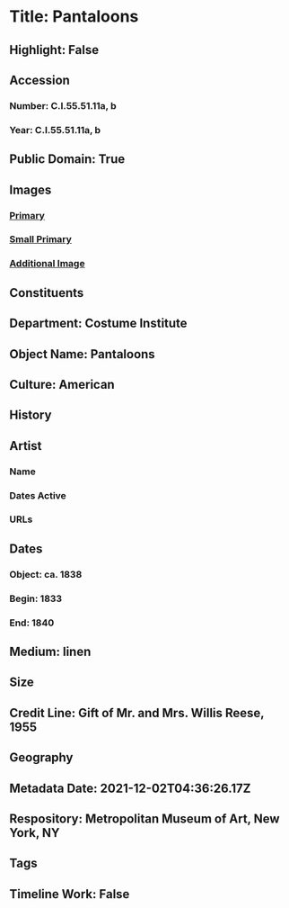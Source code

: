 # Title: Pantaloons
## Highlight: False
## Accession
### Number: C.I.55.51.11a, b
### Year: C.I.55.51.11a, b
## Public Domain: True
## Images
### [Primary](https://images.metmuseum.org/CRDImages/ci/original/CI55.51.11ab.jpg)
### [Small Primary](https://images.metmuseum.org/CRDImages/ci/web-large/CI55.51.11ab.jpg)
### [Additional Image](https://images.metmuseum.org/CRDImages/ci/original/CiS_014cis_162188.jpg)
## Constituents
## Department: Costume Institute
## Object Name: Pantaloons
## Culture: American
## History
## Artist
### Name
### Dates Active
### URLs
## Dates
### Object: ca. 1838
### Begin: 1833
### End: 1840
## Medium: linen
## Size
## Credit Line: Gift of Mr. and Mrs. Willis Reese, 1955
## Geography
## Metadata Date: 2021-12-02T04:36:26.17Z
## Respository: Metropolitan Museum of Art, New York, NY
## Tags
## Timeline Work: False